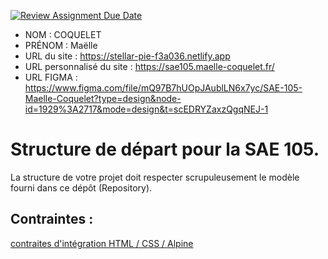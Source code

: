 [![Review Assignment Due Date](https://classroom.github.com/assets/deadline-readme-button-24ddc0f5d75046c5622901739e7c5dd533143b0c8e959d652212380cedb1ea36.svg)](https://classroom.github.com/a/kGMeGFDJ)
- NOM : COQUELET
- PRÉNOM : Maëlle
- URL du site : https://stellar-pie-f3a036.netlify.app
- URL personnalisé du site : https://sae105.maelle-coquelet.fr/
- URL FIGMA : https://www.figma.com/file/mQ97B7hUOpJAublLN6x7yc/SAE-105-Maelle-Coquelet?type=design&node-id=1929%3A2717&mode=design&t=scEDRYZaxzQgqNEJ-1

# Structure de départ pour la SAE 105.

La structure de votre projet doit respecter scrupuleusement le modèle fourni dans ce dépôt (Repository).

## Contraintes :
[contraites d'intégration HTML / CSS / Alpine](https://moodle.univ-fcomte.fr/mod/page/view.php?id=645799)

